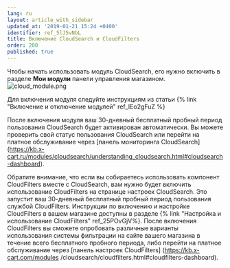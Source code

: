 ```yaml
---
lang: ru
layout: article_with_sidebar
updated_at: '2019-01-21 15:24 +0400'
identifier: ref_5lJ5vNbL
title: Включение CloudSearch и CloudFilters
order: 200
published: true
---
```

Чтобы начать использовать модуль CloudSearch, его нужно включить в разделе **Мои модули** панели управления магазином.
![cloud_module.png]({{site.baseurl}}/attachments/ref_5lJ5vNbL/cloud_module.png)

Для включения модуля  следуйте инструкциям из статьи {% link "Включение и отключение модулей" ref_IEo2gFuZ %}

После включения модуля ваш 30-дневный бесплатный пробный период пользования CloudSearch будет активирован автоматически. Вы можете проверить свой статус пользования CloudSearch или перейти на платное обслуживание через [панель мониторинга CloudSearch] (https://kb.x-cart.ru/modules/cloudsearch/understanding_cloudsearch.html#cloudsearch-dashboard).

Обратите внимание, что если вы собираетесь использовать компонент CloudFilters вместе с CloudSearch, вам нужно будет включить использование CloudFilters на странице настроек CloudSearch. Это запустит ваш 30-дневный бесплатный пробный период пользования службой CloudFilters. Инструкции по включению и настройке CloudFilters в вашем магазине доступны в разделе {% link "Настройка и использование CloudFilters" ref_25POvGjV%}. После включения CloudFilters вы cможете опробовать различные варианты использования системы фильтрации на сайте вашего магазина в течение всего бесплатного пробного периода, либо перейти на платное обслуживание через [панель настроек CloudFilters] (https://kb.x-cart.com/modules /cloudsearch/cloudfilters.html#cloudfilters-dashboard).
